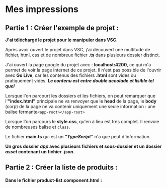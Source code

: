 # Mes impressions

## Partie 1 : Créer l'exemple de projet :

**J'ai téléchargé le projet pour le manipuler dans VSC.**

Après avoir ouvert le projet dans VSC, j'ai découvert une multitude de fichier, html, css et de nombreux fichier **.ts** dans plusieurs dossier distinct.

J'ai ouvert la page google du projet avec : **localhost:4200**, ce qui m'a permet de voir la page internet de ce projet. Il n'est pas possible de l'ouvrir avec **Go Live**, car les contenus des fichiers **.html** sont vides ou pratiquement vides. **_Le contenu est entre double accolade et lisible tel quel_**

Lorsque l'on parcourt les dossiers et les fichiers, on peut remarquer que l'**"index.html"** principale ne va renvoyer que le **head** de la page, le **body** (corp) de la page ne va contenir uniquement une seule information : une balise fermante`<app-root></app-root>`

Lorsque l'on parcours le **style.css**, qu'en à lieu est très complet. Il renvoie de nombreuses balise et `class`.

Le fichier **main.ts** qui est un **_"TypeScript"_** n'a que peut d'information.

**Un gros dossier _app_ avec plusieurs fichiers et sous-dossier et un dossier _asset_ contenant un fichier _.json_.**

## Partie 2 : Créer la liste de produits :

#### Dans le fichier product-list.component.html :
